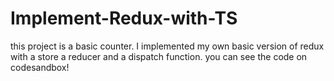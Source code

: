 # Implement-Redux-with-TS
this project is a basic counter. I implemented my own basic version of redux with a store a reducer and a dispatch function.
you can see the code on codesandbox!
